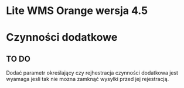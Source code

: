
# Lite WMS Orange wersja 4.5
# Czynności dodatkowe


## TO DO
Dodać parametr określający czy rejhestracja czynności dodatkowa jest wyamaga jesli tak nie mozna zamknąć wysyłki przed jej rejestracją. 
